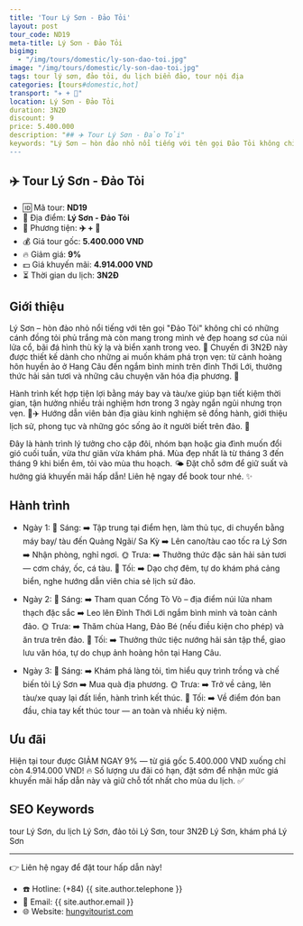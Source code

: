 ```yaml
---
title: 'Tour Lý Sơn - Đảo Tỏi'
layout: post
tour_code: ND19
meta-title: Lý Sơn - Đảo Tỏi
bigimg:
  - "/img/tours/domestic/ly-son-dao-toi.jpg"
image: "/img/tours/domestic/ly-son-dao-toi.jpg"
tags: tour lý sơn, đảo tỏi, du lịch biển đảo, tour nội địa
categories: [tours#domestic,hot]
transport: "✈️ + 🚅"
location: Lý Sơn - Đảo Tỏi
duration: 3N2Đ
discount: 9
price: 5.400.000
description: "## ✈️ Tour Lý Sơn - Đảo Tỏi"
keywords: "Lý Sơn – hòn đảo nhỏ nổi tiếng với tên gọi Đảo Tỏi không chỉ có những cánh đồng tỏi phủ trắng mà còn mang trong mình vẻ đẹp hoang sơ của núi lửa cổ, bãi đá hình thù kỳ lạ và biển xanh trong veo. 🌊 Chuyến đi 3N2Đ này được thiết kế dành cho những ai muốn khám phá trọn vẹn: từ cảnh hoàng hôn huyền ảo ở Hang Câu đến ngắm bình minh trên đỉnh Thới Lới, thưởng thức hải sản tươi và những câu chuyện văn hóa địa phương. 🧄"
---
```


## ✈️ Tour Lý Sơn - Đảo Tỏi 

- 🆔 Mã tour: **ND19**
- 📍 Địa điểm: **Lý Sơn - Đảo Tỏi**
- 🚗 Phương tiện: **✈️ + 🚅**
- 💰 Giá tour gốc: **5.400.000 VND**
- 🔥 Giảm giá: **9%**
- 💵 Giá khuyến mãi: **4.914.000 VND**
- ⏳ Thời gian du lịch: **3N2Đ**

## Giới thiệu
Lý Sơn – hòn đảo nhỏ nổi tiếng với tên gọi "Đảo Tỏi" không chỉ có những cánh đồng tỏi phủ trắng mà còn mang trong mình vẻ đẹp hoang sơ của núi lửa cổ, bãi đá hình thù kỳ lạ và biển xanh trong veo. 🌊 Chuyến đi 3N2Đ này được thiết kế dành cho những ai muốn khám phá trọn vẹn: từ cảnh hoàng hôn huyền ảo ở Hang Câu đến ngắm bình minh trên đỉnh Thới Lới, thưởng thức hải sản tươi và những câu chuyện văn hóa địa phương. 🧄

Hành trình kết hợp tiện lợi bằng máy bay và tàu/xe giúp bạn tiết kiệm thời gian, tận hưởng nhiều trải nghiệm hơn trong 3 ngày ngắn ngủi nhưng trọn vẹn. 🚅✈️ Hướng dẫn viên bản địa giàu kinh nghiệm sẽ đồng hành, giới thiệu lịch sử, phong tục và những góc sống ảo ít người biết trên đảo. 📸

Đây là hành trình lý tưởng cho cặp đôi, nhóm bạn hoặc gia đình muốn đổi gió cuối tuần, vừa thư giãn vừa khám phá. Mùa đẹp nhất là từ tháng 3 đến tháng 9 khi biển êm, tỏi vào mùa thu hoạch. 🌤️ Đặt chỗ sớm để giữ suất và hưởng giá khuyến mãi hấp dẫn! Liên hệ ngay để book tour nhé. ✨

## Hành trình
- Ngày 1:
  🌅 Sáng: ➡️ Tập trung tại điểm hẹn, làm thủ tục, di chuyển bằng máy bay/ tàu đến Quảng Ngãi/ Sa Kỳ ➡️ Lên cano/tàu cao tốc ra Lý Sơn ➡️ Nhận phòng, nghỉ ngơi.
  🌞 Trưa: ➡️ Thưởng thức đặc sản hải sản tươi — cơm cháy, ốc, cá tàu.
  🌙 Tối: ➡️ Dạo chợ đêm, tự do khám phá cảng biển, nghe hướng dẫn viên chia sẻ lịch sử đảo.

- Ngày 2:
  🌅 Sáng: ➡️ Tham quan Cổng Tò Vò – địa điểm núi lửa nham thạch đặc sắc ➡️ Leo lên Đỉnh Thới Lới ngắm bình minh và toàn cảnh đảo.
  🌞 Trưa: ➡️ Thăm chùa Hang, Đảo Bé (nếu điều kiện cho phép) và ăn trưa trên đảo.
  🌙 Tối: ➡️ Thưởng thức tiệc nướng hải sản tập thể, giao lưu văn hóa, tự do chụp ảnh hoàng hôn tại Hang Câu.

- Ngày 3:
  🌅 Sáng: ➡️ Khám phá làng tỏi, tìm hiểu quy trình trồng và chế biến tỏi Lý Sơn ➡️ Mua quà địa phương.
  🌞 Trưa: ➡️ Trở về cảng, lên tàu/xe quay lại đất liền, hành trình kết thúc.
  🌙 Tối: ➡️ Về điểm đón ban đầu, chia tay kết thúc tour — an toàn và nhiều kỷ niệm.

## Ưu đãi
Hiện tại tour được GIẢM NGAY 9% — từ giá gốc 5.400.000 VND xuống chỉ còn 4.914.000 VND! 🔥 Số lượng ưu đãi có hạn, đặt sớm để nhận mức giá khuyến mãi hấp dẫn này và giữ chỗ tốt nhất cho mùa du lịch. ✅

## SEO Keywords
tour Lý Sơn, du lịch Lý Sơn, đảo tỏi Lý Sơn, tour 3N2Đ Lý Sơn, khám phá Lý Sơn

---

👉 Liên hệ ngay để đặt tour hấp dẫn này!

- ☎️ Hotline: (+84) {{ site.author.telephone }}
- 📧 Email: {{ site.author.email }}
- 🌐 Website: [hungvitourist.com](https://hungvitourist.com)

